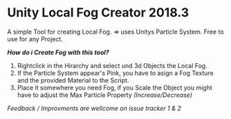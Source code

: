 # Unity Local Fog Creator 2018.3

A simple Tool for creating Local Fog. => uses Unitys Particle System. Free to use for any Project.



***How do i Create Fog with this tool?***

1. Rightclick in the Hirarchy and select und 3d Objects the Local Fog.
2. If the Particle System appear's Pink, you have to asign a Fog Texture and the provided Material to the Script.
3. Place it somewhere you need Fog, if you Scale the Object you might have to adjust the Max Particle Property *(Increase/Decrease)*


*Feedback / Improvments are wellcome on issue tracker 1 & 2*
